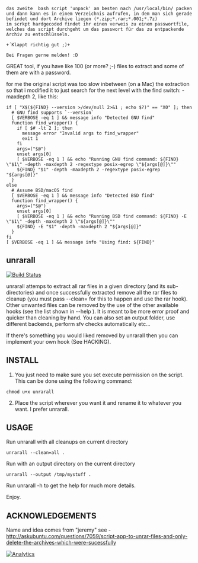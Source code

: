 ```
das zweite  bash script 'unpack' am besten nach /usr/local/bin/ packen und dann kann es in einem Verzeichnis aufrufen, in dem man sich gerade befindet und dort Archive liegen (*.zip;*.rar;*.001;*.7z)
im scrkpt hardgecoded findet ihr einen verweis zu einem passwortfile, welches das script durchgeht um das passwort für das zu entpackende Archiv zu entschlüsseln.

+´Klappt richtig gut ;)+

Bei Fragen gerne melden! :D
```

GREAT tool, if you have like 100 (or more? ;-) files to extract and some of them are with a password.

for me the original script was too slow inbetween (on  a Mac) the extraction so that i modified it to just 
search for the next level with the find switch: -maxdepth 2, like this:

```
if [ "X$(${FIND} --version >/dev/null 2>&1 ; echo $?)" == "X0" ]; then 
  # GNU find supports `--version`
  [ $VERBOSE -eq 1 ] && message info "Detected GNU find"
  function find_wrapper() {
    if [ $# -lt 2 ]; then 
      message error "Invalid args to find_wrapper"
      exit 1
    fi   
    args=("$@")
    unset args[0]
    [ $VERBOSE -eq 1 ] && echo "Running GNU find command: ${FIND} \"$1\" -depth -maxdepth 2 -regextype posix-egrep \"${args[@]}\""
    ${FIND} "$1" -depth -maxdepth 2 -regextype posix-egrep "${args[@]}"
  }
else
  # Assume BSD/macOS find
  [ $VERBOSE -eq 1 ] && message info "Detected BSD find"
  function find_wrapper() {
    args=("$@")
    unset args[0]
    [ $VERBOSE -eq 1 ] && echo "Running BSD find command: ${FIND} -E \"$1\" -depth -maxdepth 2 \"${args[@]}\""
    ${FIND} -E "$1" -depth -maxdepth 2 "${args[@]}"
  }
fi
[ $VERBOSE -eq 1 ] && message info "Using find: ${FIND}"
```



## unrarall

[![Build Status](https://travis-ci.org/arfoll/unrarall.svg?branch=master)](https://travis-ci.org/arfoll/unrarall)

unrarall attemps to extract all rar files in a given directory (and its
sub-directories) and once successfully extracted remove all the rar files to
cleanup (you must pass --clean= for this to happen and use the rar hook). Other
unwanted files can be removed by the use of the other available hooks (see the
list shown in --help ). It is meant to be more error proof and quicker than
cleaning by hand. You can also set an output folder, use different backends,
perform sfv checks automatically etc...

If there's something you would liked removed by unrarall then you can implement
your own hook (See HACKING).

## INSTALL

1. You just need to make sure you set execute permission on the script. This
   can be done using the following command:

```
chmod u+x unrarall
```

2. Place the script wherever you want it and rename it to whatever you want. I
   prefer unrarall.

## USAGE

Run unrarall with all cleanups on current directory
```
unrarall --clean=all .
```

Run with an output directory on the current directory
```
unrarall --output /tmp/mystuff .
```

Run unrarall -h to get the help for much more details.

Enjoy.

## ACKNOWLEDGEMENTS

Name and idea comes from "jeremy" see -
http://askubuntu.com/questions/7059/script-app-to-unrar-files-and-only-delete-the-archives-which-were-sucessfully

[![Analytics](https://ga-beacon.appspot.com/UA-11959363-2/arfoll/unrarall)](https://github.com/igrigorik/ga-beacon)
